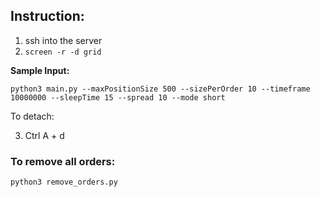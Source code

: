 ## Instruction:
1) ssh into the server
2) ```screen -r -d grid```

**Sample Input:**

```python3 main.py --maxPositionSize 500 --sizePerOrder 10 --timeframe 10000000 --sleepTime 15 --spread 10 --mode short```

To detach:

3) Ctrl A + d


### To remove all orders:

```python3 remove_orders.py```